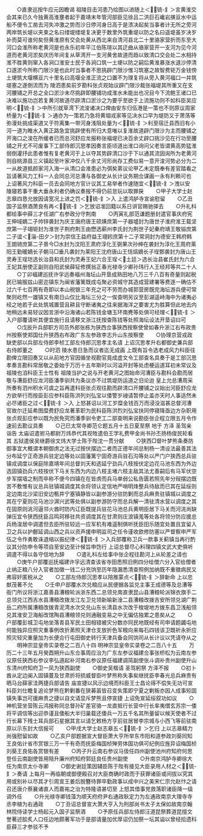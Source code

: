 <!-- { "loadSidebar": true } -->
　　○直隶巡按牛应元因瞻谒  祖陵目击河患乃绘图以进随上＜锍-釒＞言黄淮交会其来已久今独黄高淮壅者起于嘉靖末年管河部臣见徐吕二洪巨石巉岩撗亘水中运船不便令工凿去河失冲激之势而沙日停河身日高于是溃决起矣当事者计无所之旁河两岸筑长堤以夹束之名曰缕堤缕堤复决更于数里外筑重堤以防之名曰遥堤虽岁决岁补而莫可谁何矣但黄淮原有交会处黄从西北来自清河县北二十里骆家营折而东至大河口会淮所称老黄河是也永乐初年平江伯陈瑄以其迂曲从骆家营开一支河为见今河道而老黄河淤矣庆历年间复从草湾开一支河黄舍故道而趋以致清口交会处二水相持淮不胜黄则窜入各涧口淮安士民于各涧口筑一土埂以防之嗣后黄淮暴涨水退沙停清口遂淤今所称门限沙是也此时当事者不思挑辟门限沙惟习筑塞之故智费钜万金钱傍土埂筑大堰横亘六十里名曰高堰全淮正流之口置不为理复将从旁入黄河福口一并筑堤塞之遂倒流而为  陵泗患矣前岁勘科张贞观始议辟门限沙裁张福堤其所重又在支河腰铺之开总之全口淤沙未尽挑辟即腰铺功成淮水未能出也况目今下流鲍王诸口已决难以施功岂若复黄河故道尽辟清口淤沙之为要乎至欲于上流施功则不如科臣吴应明＜锍-釒＞中所引就草湾下流浚诸决口俾由安东归伍港是一策也不则原议周家桥量为＜锍-釒＞通亦为一策若乃急将黄堌戎家等见决水口早为堤防又于萧荡等弥漫处挑成渠道又于符离集一带河身浅阻处量为＜锍-釒＞利至宿迁县西旧有小河一道为睢水入黄正路急宜挑辟使有所归大意唯以复淮故道辟门限沙为主而腰铺之开海口之浚在所缓者已而总河舒应龙报称张福堤已决百余丈辟口挑沙见在行功至腰铺之开尤不可废事下工部侍郎沉思孝因奏言臣顷道出淮口询问父老皆谓黄高势猛淮弱倒灌抒此患者惟有复老黄河于上以夺其势辟清口沙于下以通其流因询所为老黄河则自桃源县三义镇起至叶家冲仅八千余丈河形尚存工费似易一意开浚河势必分为二一从故道抵颜家河入海一从清口会淮患必为弭矣苐议论甲乙未定既奉有差官踏看之旨请著风力工科一人会同总河总漕与各御史从长计议务期佥谋画一永有利赖可也  上诏著风力科臣一员去会同地方官计议其工易举者作速随宜＜锍-釒＞洩以安  陵寝若事干重大垂永利者仍确议奏报不得仍前怠玩以取罪戾
　　○甲子大学士赵志皋四恳允放因请宽况上进之罚＜锍-釒＞入  上遣鸿胪寺宣谕慰留
　　○乙丑国子监祭酒萧良有再＜锍-釒＞乞放诏准回籍以系日讲官赐驰驿去
　　○升礼科都给事中薛三才任湖广右参政分守荆南
　　○丙寅礼部范谦题册封遣官事庆府宪王伸域嫡二子帅锌袭封为庆王唐府唐王硕熿庶第一子器墭封为唐世子淮府淮王载坚庶第一子翊钜封为淮世子荆府荆王由懋选蕲州李氏封为荆世子妃秦府靖王敬镕庶第二子谊＜淄-田夕＞封为崇信王益府益王翊鈏庶第十二子常洞封为德安王韩府韩王朗锜庶第二子景今□水封为汶阳王肃府淳化王弼果次孙绅在袭封为淳化王周府莱阳王勤暖嫡长子朝马□垂凡袭封为莱阳王沈府唐山王恬熇嫡长子珵鄄袭封为唐山王灵寿王珵垲选长治县和氏封为灵寿王妃六合王珵＜土廷＞选长治县崔氏封为六合王妃其册使正副则自阳武侯薛钲修撰翁正春光禄寺少卿孙玮行人王经邦等共二十人
　　○丁卯福建巡抚许孚远奏福州海坛山开垦成熟田地八万三千八百有奇量则起税民已输服兹山密迩镇东为闽省藩篱既成屯聚必资城守其造成营建署等费逐一确估不过六千七百两有奇即以本山税银三年充之可不劳而办城郭营房既完海坛游兵便可常聚则屹然一雄镇又有南日山仅比海坛三分之一俟查明另议至彭湖遥峙海中为诸夷必经之地若于此处筑城置营且耕且守断诸夷之往来据海洋之要害尤为胜算但此地去内地稍远未易轻议因言浙中沿海诸山若陈钱金塘玉环南麂等处俱可经理＜锍-釒＞入户部覆请听其便宜施行且请移文浙江抚按查陈钱等处照海坛设法开垦诏曰可
　　○戊辰升兵部职方司员外郎张栋为狭西佥事狭西按察使曾如春升浙江右布政贵州按察使郑国仕升狭西右布政广东左参政李志升山东按察使
　　○协理京营戎政缺吏部以兵部左侍郎李桢工部左侍郎沉思孝主名请  上诏沉思孝升右都御史兼兵部右侍郎董之
　　○时泗  陵水患日急而议者迄无成画  上既有旨令选老成风力科臣往勘俾立限回奏又以从前地方官因循坐视勘官竟成虚文令工部查名具奏于是工部沉思孝奏言勘科常居敬之委始于万历十五年斯时以河溢开封等处虑梗运道耳初未常议及  祖陵也洎科臣王士性有  祖陵当护之说与开老黄河之图始命河漕臣与勘科会勘而居敬与漕臣舒应龙河臣潘季驯共为条议亦不过筑堤防运道之旧论迨  皇上允总漕周采所奏有泗州积水可虞之旨再遣科臣张贞观往勘而辟清口开腰铺之议始出河臣舒应龙方欲举行而按臣彭应参科臣陈洪列刘弘宝以倭警岁祲请暂停止盖亦天时人事适然未必尽诸臣之过＜锍-釒＞入  上怒甚诏以河工岁糜金钱百万而浸没滋甚总督河漕官故尔迁延希图糜费舒应龙著革职为民科臣陈洪烈刘弘宝扶同停寝降亟边方杂职用张贞观彭应参以既为民免究而潘季驯令吏工二部查明来说勘臣张企程立限五月令作速前去勘议具奏
　　○己巳太常寺卿范仑题五月十五日夏至祭  地于  方泽  圣驾亲诣告  太庙诏遣驸马都尉万炜恭代其视牲遣伯王学礼费甲金尚书孙丕扬杨俊民轮看其  五狱遣侯吴继爵徐文炜大学士陈于陛沈一贯分献
　　○狭西□督叶梦熊条奏防御事宜大概谓本朝御虏之法无过按伏摆边二者而正德年间总制杨一清设法最善其法分布延宁正奇游兵驻定边等处以固藩篱宁固奇游兵驻石沟等处以严门户狭西总兵驻镇戎调度以保庭除嘉靖年间总督刘天和选延宁劲兵八枝按伏定边花马池东西为外边选固镇劲兵六枝按伏下马关东西为内边八枝主堵六枝主敌其法尤善嗣后有马军伏空步军摆墙之制而卒称不便今四镇在在皆虏而兵马单弱公私告匮若照先年分叚摆边既苦不敷惟有议总兵驻镇城调度其余将领认定信地严哨明烽整兵待敌而已其在延绥则定边南北沙梁旧安边甎井宁塞镇静皆以副参游分驻防剿而总兵麻贵驻镇城以调度之其在宁夏则花马池沙湃兴武等处俱以副参游防守而总兵解一清驻清水营以调度之其在固原则洮河逼邻火酋时防内讧臣既提兵驻花马池总兵黄明臣居下马关而河洮尚缺弹压宜令狭西抚臣吕鸣珂移驻共资调度其在甘肃则庄浪镇羗等处各将领分防应援总兵杨浚居中调遣但去臣所驻较远一应军机有难遥制俱听抚臣田乐随宜处置且宜留入卫之兵以护鄜延调山西之兵以资声援申明监司之任令谨收歛修防塞以严督察申严军伍之令作勇敢诛退缩以振纪律＜锍-釒＞入兵部覆称卫兵一款事关蓟镇当再行酌议其分防申令等项自至安边至计候旨申饬行  上诏总督尽心料理四镇文武大吏俱听调遣不得以各守信地为辞
　　○遣礼科左给事中张企程往勘河上从轮差之请也
　　○庚午户部覆巡抚福建许孚远清查该省寺田悉照旧例四分给僧六分入官给僧者止纳正粮八分入官者加徵一钱二分充饷至历年隐漏悉清查照例加纳既不重徵病民又弗容奸匿税从之
　　○工部左侍郎沉思孝以陪推蒙点＜锍-釒＞辞新命  上以忠猷茂著不允
　　○壬申户部覆水次兑粮应从民便据各监兑主事王成德等及总漕等衙门所议将浙江嘉善县漕粮轮派浙东西二总领兑南直隶昆山县漕粮轮派锦衣旗手二总领兑江西吉水县漕粮改拨龙江左卫兑领新喻新淦二县漕粮改拨吉安所领兑湖广荆岳二府所属漕粮改拨青泥湾水次交兑山东长清县水次改于梭堤地方拨东昌卫浅船领兑其淮安卫海船改馆陶县漕粮领兑则通融变易之中无偏估独累之患矣从之
　　○户部覆彭城卫屯地坐落青县军民土田相错被灾分数亦同民地既经有司申请题蠲屯地何能独异应照灾重事例改折苐照天津仓支放折色军粮向来每石四钱该卫既祈永折应照灾轻灾重量加为长便合行屯田御史转行天津兵备会同饷司从长计议以凭请夺从之
　　明神宗显皇帝实录卷之二百八十四
明神宗显皇帝实录卷之二百八十五
　　万历二十三年五月癸酉朔升山东佥事周应治为广东左参议福建佥事张桥松为云南左参议原任狭西右参议李弘道起补河南右参议原任福建调简副使张斗调补贵州副使升山东清州府知府卫一凤为狭西副使
　　○御史吴楷请  圣驾躬祭  方泽不报
　　○初卜酋从定边阑入固镇蔓及甘肃折将损威督臣叶梦熊称失事矣继抚臣李春光总兵麻贵有晒马台薛家洼两捷兵部请告  庙宣捷以风示边境而科臣王士昌论得不偿失无功可宣科臣刘仕瞻复追论梦熊在黔剿番在狭募苖皆召变失策即宁夏之剿叛亦因人成事矧固镇失事岂可援麻贵之捷以自文请显斥梦熊且停宣捷  上诏免宣延绥叙功如议
　　○神机营坐营陈云鸿报称同总督孙矿差官骆一龙直抵行长营中行长率夷僧玄苏宗一倭将平调信等出迎恭谨且倭船大半归巢载还倭兵一万五千名其所量留以候天使者不过行长幕下残士耳兵部石星据其言以请乞敕杨方亨前驻居冒李宗城与小西飞等前驻南原以示东封大信报可
　　○甲戌大学士赵志皋五＜锍-釒＞乞归  上以志皋精力尚强慰留如故
　　○乙亥户部题据宣大督臣萧大亨所举东市阳和道参政刘葵同知王良佑计省市赏银三万一千有奇而抚臣梅国桢殚劳体国功俱可纪例应旌异诏梅国桢刘葵王良佑各赏银有差
　　○丙子升云南右参议马伋任四州副使池州府知府何思登任云南副使皆用陪升廉州府知府郭廷良任贵州副使
　　○升南京鸿胪寺卿徐大任为南京太仆寺卿
　　○御史谢廷策因辅臣陈于陛有接见大臣录用人材之＜锍-釒＞奏请  上每月一再临朝或御便殿召对大臣商确时政而于获罪诸臣或间拔以究其用或别补以尽其才引周宣王姜后脱簪待罪卒勤政事以成中兴之美宋仁宗允赵忭之请召还唐介蔡襄诸直人而嘉祐之治为特隆语甚切至  上怒其借事党救落职诸臣降一级调外任
　　○升光禄寺卿钱藻为顺天府府尹右通政耿定力为左通政南京大理寺寺丞李植为右通政
　　○丁丑诏总督宣大萧大亨入为刑部尚书太子太保如故南京翰林院侍读学士杨起元入国子监祭酒
　　○予原任兵部左侍郎汪道昆祭葬道昆擅文誉著述脍炙人口任边地颇著军功于是部请量加优厚诏仍加祭一坛其谥以曾经拾遗科臣薛三才参驳不予
